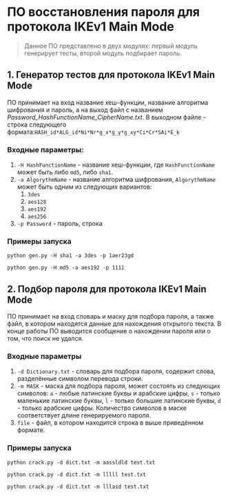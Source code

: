 # ПО восстановления пароля для протокола IKEv1 Main Mode

> Данное ПО представлено в двух модулях: первый модуль генерирует тесты, второй модуль подбирает пароль.

## 1. Генератор тестов для протокола IKEv1 Main Mode

ПО принимает на вход название хеш-функции, название алгоритма шифрования
 и пароль, а на выход файл с названием *Password_HashFunctionName_CipherName.txt*. В выходном файле - строка следующего 
формата:`HASH_id*ALG_id*Ni*Nr*g_x*g_y*g_xy*Ci*Cr*SAi*E_k`

### Входные параметры:
    
1. `-H HashFunctionName` - название хеш-функции, где `HashFunctionName` может быть либо `md5`, либо `sha1`.
2. `-a AlgorythmName` - название алгоритма шифрования, `AlgorythmName` может быть одним из следующих вариантов:
   1. `3des`
   2. `aes128`
   3. `aes192`
   4. `aes256`
3. `-p Password` - пароль, строка

### Примеры запуска

`python gen.py -H sha1 -a 3des -p 1aer23gd`

`python gen.py -H md5 -a aes192 -p 1111`

## 2. Подбор пароля для протокола IKEv1 Main Mode

ПО принимает на вход словарь и маску для подбора пароля, а также файл, в котором находятся данные для нахождения
открытого текста. В конце работы ПО выводится сообщение о нахождении пароля или о том, что поиск не удался.

### Входные параметры

1) `-d Dictionary.txt` - словарь для подбора пароля, содержит слова, разделённые символом перевода строки.
2) `-m MASK` - маска для подбора пароля, может состоять из следующих символов: `a` - любые латинские буквы и арабские 
цифры, `s` - только маленькие латинские буквы, `l` - только большие латинские буквы, `d` - только арабские цифры. 
Количество символов в маске соответствует длине генерируемого пароля.
3) `file` - файл, в котором находится строка в выше приведённом формате.

### Примеры запуска

`python crack.py -d dict.txt -m aassldld test.txt`

`python crack.py -d dict.txt -m lllll test.txt`

`python crack.py -d dict.txt -m lllasd test.txt`

